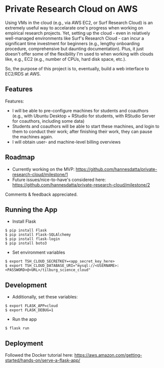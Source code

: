 # Private Research Cloud on AWS

Using VMs in the cloud (e.g., via AWS EC2, or Surf Research Cloud) is an extremely useful way to accelarate one's progress when working on empirical research projects. Yet, setting up the cloud - even in relatively well-managed environments like Surf's Research Cloud - can incur a significant time investment for beginners (e.g., lengthy onboarding procedure, comprehensive but daunting documentation). Plus, it just doesn't offer some of the flexibility I'm used to when working with clouds like, e.g., EC2 (e.g., number of CPUs, hard disk space, etc.).

So, the purpose of this project is to, eventually, build a web interface to EC2/RDS at AWS.

## Features

Features:
-  I will be able to pre-configure machines for students and coauthors (e.g., with Ubuntu Desktop + RStudio for students, with RStudio Server for coauthors, including some data)
-  Students and coauthors will be able to start these machines, and login to them to conduct their work; after finishing their work, they can pause the machines again.
-  I will obtain user- and machine-level billing overviews

## Roadmap
- Currently working on the MVP: https://github.com/hannesdatta/private-research-cloud/milestone/1
- Future issues/nice-to-have's considered here: https://github.com/hannesdatta/private-research-cloud/milestone/2

Comments & feedback appreciated. 

## Running the App

- Install Flask

```
$ pip install Flask
$ pip install Flask-SQLAlchemy
$ pip install flask-login
$ pip install boto3
```

- Set environment variables 

```
$ export TSH_CLOUD_SECRETKEY=<app_secret_key_here>
$ export TSH_CLOUD_DATABASE_URI="mysql://<USERNAME>:<PASSWORD>@<URL>/tilburg_science_cloud"
```

## Development

- Additionally, set these variables:
    
```
$ export FLASK_APP=cloud
$ export FLASK_DEBUG=1
```

- Run the app

```
$ flask run
```

## Deployment

Followed the Docker tutorial here: https://aws.amazon.com/getting-started/hands-on/serve-a-flask-app/
